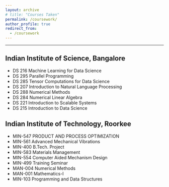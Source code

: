 ```yaml
---
layout: archive
# title: "Courses Taken" 
permalink: /coursework/
author_profile: true
redirect_from:
  - /coursework
---
```


------
## Indian Institute of Science, Bangalore

* DS 216 Machine Learning for Data Science
* DS 295 Parallel Programming 
* DS 285 Tensor Computations for Data Science
* DS 207 Introduction to Natural Language Processing
* DS 288 Numerical Methods
* DS 284 Numerical Linear Algebra
* DS 221 Introduction to Scalable Systems
* DS 215 Introduction to Data Science

## Indian Institute of Technology, Roorkee 

* MIN-547 PRODUCT AND PROCESS OPTIMIZATION
* MIN-561 Advanced Mechanical Vibrations
* MIN-400 B.Tech. Project
* MIN-583 Materials Management
* MIN-554 Computer Aided Mechanism Design
* MIN-499 Training Seminar
* MAN-004 Numerical Methods
* MAN-001 Mathematics-I
* MIN-103 Programming and Data Structures




